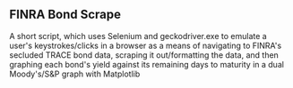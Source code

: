## FINRA Bond Scrape
A short script, which uses Selenium and geckodriver.exe to emulate a user's keystrokes/clicks in a browser as a means of navigating to FINRA's secluded TRACE bond data, scraping it out/formatting the data, and then graphing each bond's yield against its remaining days to maturity in a dual Moody's/S&P graph with Matplotlib
